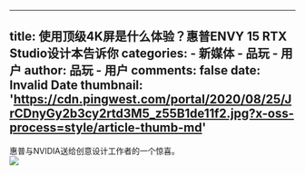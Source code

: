 
---
title: 使用顶级4K屏是什么体验？惠普ENVY 15 RTX Studio设计本告诉你
categories: 
    - 新媒体
    - 品玩 - 用户
author: 品玩 - 用户
comments: false
date: Invalid Date
thumbnail: 'https://cdn.pingwest.com/portal/2020/08/25/JrCDnyGy2b3cy2rtd3M5_z55B1de11f2.jpg?x-oss-process=style/article-thumb-md'
---

<div>   
惠普与NVIDIA送给创意设计工作者的一个惊喜。<br><img src="https://cdn.pingwest.com/portal/2020/08/25/JrCDnyGy2b3cy2rtd3M5_z55B1de11f2.jpg?x-oss-process=style/article-thumb-md" referrerpolicy="no-referrer">  
</div>
            